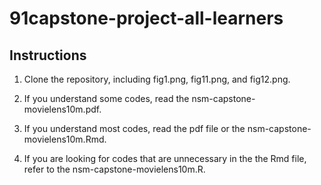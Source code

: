 # 91capstone-project-all-learners


## Instructions


1. Clone the repository, including fig1.png, fig11.png, and fig12.png.

2. If you understand some codes, read the nsm-capstone-movielens10m.pdf.

3. If you understand most codes, read the pdf file or the nsm-capstone-movielens10m.Rmd.

4. If you are looking for codes that are unnecessary in the the Rmd file, refer to the nsm-capstone-movielens10m.R.

